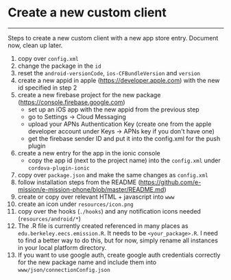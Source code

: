 # Create a new custom client
---

Steps to create a new custom client with a new app store entry.
Document now, clean up later.

1. copy over `config.xml`
1. change the package in the `id`
1. reset the `android-versionCode`, `ios-CFBundleVersion` and `version`
1. create a new appid in apple (https://developer.apple.com) with the new id specified in step 2
1. create a new firebase project for the new package (https://console.firebase.google.com)
    - set up an iOS app with the new appid from the previous step
    - go to Settings -> Cloud Messaging
    - upload your APNs Authentication Key (create one from the apple developer account under Keys -> APNs key if you don't have one)
    - get the firebase sender ID and put it into the config.xml for the push plugin
1. create a new entry for the app in the ionic console
    - copy the app id (next to the project name) into the `config.xml` under `cordova-plugin-ionic`
1. copy over `package.json` and make the same changes as `config.xml`
1. follow installation steps from the README (https://github.com/e-mission/e-mission-phone/blob/master/README.md)
1. create or copy over relevant HTML + javascript into `www`
1. create an icon under `resources/icon.png`
1. copy over the hooks (`./hooks`) and any notification icons needed (`resources/android/*`)
1. The .R file is currently created referenced in many places as `edu.berkeley.eecs.emission.R`. It needs to be `<your_package>.R`. I need to find a better way to do this, but for now, simply rename all instances in your local platform directory.
1. If you want to use google auth, create google auth credentials correctly for the new package name and include them into `www/json/connectionConfig.json`

 
